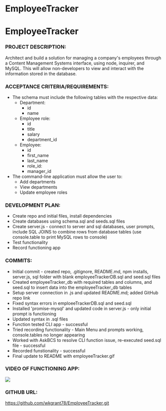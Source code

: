 # EmployeeTracker

# EmployeeTracker

### PROJECT DESCRIPTION:

Architect and build a solution for managing a company's employees through a Content Management Systems interface, using node, inquirer, and MySQL. This will allow non-developers to view and interact with the information stored in the database.

### ACCEPTANCE CRITERIA/REQUIREMENTS:

* The schema must include the following tables with the respective data:
    * Department:
        - id
        - name
    * Employee role:
        - id
        - title
        - salary
        - department_id
    * Employee:
        - id
        - first_name
        - last_name
        - role_id:
        - manager_id
* The command-line application must allow the user to:
    * Add departments
    * View departments
    * Update employee roles

### DEVELOPMENT PLAN:

* Create repo and initial files, install dependencies
* Create databases using schema.sql and seeds.sql files
* Create server.js - connect to server and sql databases, user prompts, include SQL JOINS to combine rows from database tables (use console.table to print MySQL rows to console)
* Test functionality
* Record functioning app


### COMMITS:

* Initial commit - created repo, .gitignore, README.md, npm installs, server.js, sql folder with blank employeeTrackerDB.sql and seed.sql files
* Created employeeTracker_db with required tables and columns, and seed.sql to insert data into the employeeTracker_db tables
* Setup server connection in .js and updated README.md; added GitHub repo link
* Fixed syntax errors in emploeeTrackerDB.sql and seed.sql
* Installed 'promise-mysql' and updated code in server.js - only initial prompt is functioning
* Updated syntax in .sql files
* Function tested CLI app - successful
* Tried recording functionality - Main Menu and prompts working, console.tables no longer appearing
* Worked with AskBCS to resolve CLI function issue, re-executed seed.sql file - successful
* Recorded funstionality - successful
* Final update to README with employeeTracker.gif


### VIDEO OF FUNCTIONING APP:

![](employeeTracker.gif)

### GITHUB URL:

https://github.com/wkgrant78/EmployeeTracker.git

